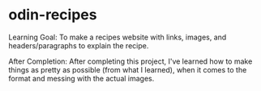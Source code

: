 # odin-recipes
Learning Goal:
To make a recipes website with links, images, and headers/paragraphs to explain the recipe.

After Completion:
After completing this project, I've learned how to make things as pretty as possible (from what I learned), when it comes to the format and messing with the actual images.